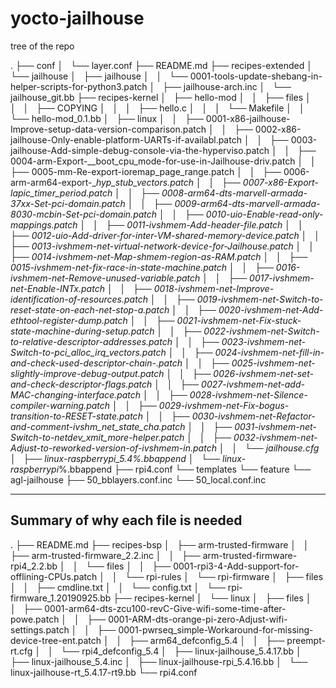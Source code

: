 # yocto-jailhouse
tree of the repo

.
├── conf
│   └── layer.conf
├── README.md
├── recipes-extended
│   └── jailhouse
│       ├── jailhouse
│       │   └── 0001-tools-update-shebang-in-helper-scripts-for-python3.patch
│       ├── jailhouse-arch.inc
│       └── jailhouse_git.bb
├── recipes-kernel
│   ├── hello-mod
│   │   ├── files
│   │   │   ├── COPYING
│   │   │   ├── hello.c
│   │   │   └── Makefile
│   │   └── hello-mod_0.1.bb
│   ├── linux
│   │   ├── 0001-x86-jailhouse-Improve-setup-data-version-comparison.patch
│   │   ├── 0002-x86-jailhouse-Only-enable-platform-UARTs-if-availabl.patch
│   │   ├── 0003-jailhouse-Add-simple-debug-console-via-the-hyperviso.patch
│   │   ├── 0004-arm-Export-__boot_cpu_mode-for-use-in-Jailhouse-driv.patch
│   │   ├── 0005-mm-Re-export-ioremap_page_range.patch
│   │   ├── 0006-arm-arm64-export-__hyp_stub_vectors.patch
│   │   ├── 0007-x86-Export-lapic_timer_period.patch
│   │   ├── 0008-arm64-dts-marvell-armada-37xx-Set-pci-domain.patch
│   │   ├── 0009-arm64-dts-marvell-armada-8030-mcbin-Set-pci-domain.patch
│   │   ├── 0010-uio-Enable-read-only-mappings.patch
│   │   ├── 0011-ivshmem-Add-header-file.patch
│   │   ├── 0012-uio-Add-driver-for-inter-VM-shared-memory-device.patch
│   │   ├── 0013-ivshmem-net-virtual-network-device-for-Jailhouse.patch
│   │   ├── 0014-ivshmem-net-Map-shmem-region-as-RAM.patch
│   │   ├── 0015-ivshmem-net-fix-race-in-state-machine.patch
│   │   ├── 0016-ivshmem-net-Remove-unused-variable.patch
│   │   ├── 0017-ivshmem-net-Enable-INTx.patch
│   │   ├── 0018-ivshmem-net-Improve-identification-of-resources.patch
│   │   ├── 0019-ivshmem-net-Switch-to-reset-state-on-each-net-stop-a.patch
│   │   ├── 0020-ivshmem-net-Add-ethtool-register-dump.patch
│   │   ├── 0021-ivshmem-net-Fix-stuck-state-machine-during-setup.patch
│   │   ├── 0022-ivshmem-net-Switch-to-relative-descriptor-addresses.patch
│   │   ├── 0023-ivshmem-net-Switch-to-pci_alloc_irq_vectors.patch
│   │   ├── 0024-ivshmem-net-fill-in-and-check-used-descriptor-chain-.patch
│   │   ├── 0025-ivshmem-net-slightly-improve-debug-output.patch
│   │   ├── 0026-ivshmem-net-set-and-check-descriptor-flags.patch
│   │   ├── 0027-ivshmem-net-add-MAC-changing-interface.patch
│   │   ├── 0028-ivshmem-net-Silence-compiler-warning.patch
│   │   ├── 0029-ivshmem-net-Fix-bogus-transition-to-RESET-state.patch
│   │   ├── 0030-ivshmem-net-Refactor-and-comment-ivshm_net_state_cha.patch
│   │   ├── 0031-ivshmem-net-Switch-to-netdev_xmit_more-helper.patch
│   │   ├── 0032-ivshmem-net-Adjust-to-reworked-version-of-ivshmem-in.patch
│   │   └── jailhouse.cfg
│   ├── linux-raspberrypi_5.4%.bbappend
│   └── linux-raspberrypi_%.bbappend
├── rpi4.conf
└── templates
    └── feature
        └── agl-jailhouse
            ├── 50_bblayers.conf.inc
            └── 50_local.conf.inc



-----------------------------------
Summary of why each file is needed 
-----------------------------------
.
├── README.md
├── recipes-bsp
│   ├── arm-trusted-firmware
│   │   ├── arm-trusted-firmware_2.2.inc
│   │   ├── arm-trusted-firmware-rpi4_2.2.bb
│   │   └── files
│   │       ├── 0001-rpi3-4-Add-support-for-offlining-CPUs.patch
│   │       └── rpi-rules
│   └── rpi-firmware
│       ├── files
│       │   ├── cmdline.txt
│       │   └── config.txt
│       └── rpi-firmware_1.20190925.bb
├── recipes-kernel
│   └── linux
│       ├── files
│       │   ├── 0001-arm64-dts-zcu100-revC-Give-wifi-some-time-after-powe.patch
│       │   ├── 0001-ARM-dts-orange-pi-zero-Adjust-wifi-settings.patch
│       │   ├── 0001-pwrseq_simple-Workaround-for-missing-device-tree-ent.patch
│       │   ├── arm64_defconfig_5.4
│       │   ├── preempt-rt.cfg
│       │   └── rpi4_defconfig_5.4
│       ├── linux-jailhouse_5.4.17.bb
│       ├── linux-jailhouse_5.4.inc
│       ├── linux-jailhouse-rpi_5.4.16.bb
│       └── linux-jailhouse-rt_5.4.17-rt9.bb
└── rpi4.conf
